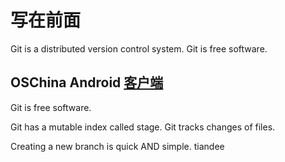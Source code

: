 # 写在前面
Git is a distributed version control system.
Git is free software.

## OSChina Android [客户端](http://www.oschina.net/app/)
Git is free software.

Git has a mutable index called stage.
Git tracks changes of files.

Creating a new branch is quick AND simple.
tiandee

